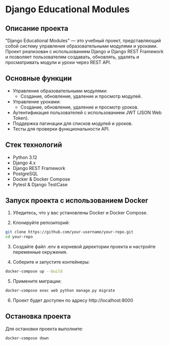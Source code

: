 # Django Educational Modules

## Описание проекта

"Django Educational Modules" — это учебный проект, представляющий собой систему управления образовательными модулями и
уроками. Проект реализован с использованием Django и Django REST Framework и позволяет пользователям создавать,
обновлять, удалять и просматривать модули и уроки через REST API.

## Основные функции

- Управление образовательными модулями:
    - Создание, обновление, удаление и просмотр модулей.
- Управление уроками:
    - Создание, обновление, удаление и просмотр уроков.
- Аутентификация пользователей с использованием JWT (JSON Web Token).
- Поддержка пагинации для списков модулей и уроков.
- Тесты для проверки функциональности API.

## Стек технологий

- Python 3.12
- Django 4.x
- Django REST Framework
- PostgreSQL
- Docker & Docker Compose
- Pytest & Django TestCase

## Запуск проекта с использованием Docker

1. Убедитесь, что у вас установлены Docker и Docker Compose.

2. Клонируйте репозиторий:

```bash
git clone https://github.com/your-username/your-repo.git
cd your-repo
```

3. Создайте файл .env в корневой директории проекта и настройте переменные окружения.

4. Соберите и запустите контейнеры:

```bash
docker-compose up --build
```
5. Примените миграции:

```bash
docker-compose exec web python manage.py migrate
```
6. Проект будет доступен по адресу http://localhost:8000

## Остановка проекта

Для остановки проекта выполните:

```bash
docker-compose down
```


